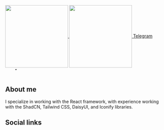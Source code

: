 <a href="https://github.com/meed0ff">
  <img height=200 align="center" src="https://github-readme-stats.vercel.app/api?username=meed0ff&show_icons=true&hide_border=true&card_width=400&theme=tokyonight" />
</a>
<a href="https://github.com/meed0ff">
  <img height=200 align="center" src="https://github-readme-stats.vercel.app/api/top-langs?username=meed0ff&layout=compact&langs_count=8&card_width=300&theme=tokyonight&show_icons=true&hide_border=true" />
</a>
<a href="tg://resolve?domain=meed0ff">
  Telegram
  <svg xmlns="http://www.w3.org/2000/svg" width="3rem" height="2em" viewBox="0 0 24 24">
    <g fill="none" stroke="currentColor" stroke-linecap="round" stroke-linejoin="round" stroke-width="2">
      <path stroke-dasharray="16" stroke-dashoffset="16" d="M21 5L18.5 20M21 5L9 13.5">
        <animate fill="freeze" attributeName="stroke-dashoffset" dur="0.4s" values="16;0"></animate>
      </path>
      <path stroke-dasharray="22" stroke-dashoffset="22" d="M21 5L2 12.5">
        <animate fill="freeze" attributeName="stroke-dashoffset" dur="0.4s" values="22;0"></animate>
      </path>
      <path stroke-dasharray="12" stroke-dashoffset="12" d="M18.5 20L9 13.5">
        <animate fill="freeze" attributeName="stroke-dashoffset" begin="0.4s" dur="0.3s" values="12;0"></animate>
      </path>
      <path stroke-dasharray="8" stroke-dashoffset="8" d="M2 12.5L9 13.5">
        <animate fill="freeze" attributeName="stroke-dashoffset" begin="0.4s" dur="0.3s" values="8;0"></animate>
      </path><path stroke-dasharray="6" stroke-dashoffset="6" d="M12 16L9 19M9 13.5L9 19">
        <animate fill="freeze" attributeName="stroke-dashoffset" begin="0.7s" dur="0.3s" values="6;0"></animate>
      </path>
    </g>
  </svg>
</a>

## About me
I specialize in working with the React framework, with experience working with the ShadCN, Tailwind CSS, DaisyUI, and Iconify libraries.

## Social links


<!--
[![Meed0ff's GitHub stats](https://github-readme-stats.vercel.app/api?username=meed0ff&show_icons=true&theme=tokyonight&hide_border=true)](https://github.com/meed0ff)
**meed0ff/meed0ff** is a ✨ _special_ ✨ repository because its `README.md` (this file) appears on your GitHub profile.

Here are some ideas to get you started:

- 🔭 I’m currently working on ...
- 🌱 I’m currently learning ...
- 👯 I’m looking to collaborate on ...
- 🤔 I’m looking for help with ...
- 💬 Ask me about ...
- 📫 How to reach me: ...
- 😄 Pronouns: ...
- ⚡ Fun fact: ...
-->
